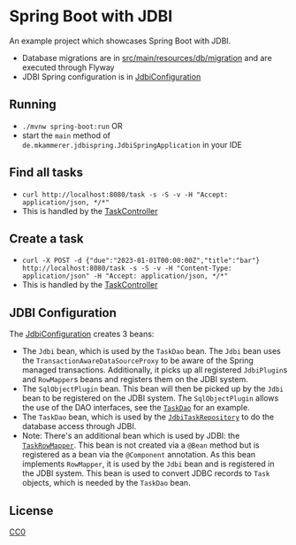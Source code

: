 # Spring Boot with JDBI

An example project which showcases Spring Boot with JDBI.

* Database migrations are in [src/main/resources/db/migration](src/main/resources/db/migration) and are executed through
  Flyway
* JDBI Spring configuration is
  in [JdbiConfiguration](src/main/java/de/mkammerer/jdbispring/database/JdbiConfiguration.java)

## Running

* `./mvnw spring-boot:run` OR
* start the `main` method of `de.mkammerer.jdbispring.JdbiSpringApplication` in your IDE

## Find all tasks

* `curl http://localhost:8080/task -s -S -v -H "Accept: application/json, */*"`
* This is handled by the [TaskController](src/main/java/de/mkammerer/jdbispring/rest/TaskController.java)

## Create a task

* `curl -X POST -d {"due":"2023-01-01T00:00:00Z","title":"bar"} http://localhost:8080/task -s -S -v -H "Content-Type: application/json" -H "Accept: application/json, */*"`
* This is handled by the [TaskController](src/main/java/de/mkammerer/jdbispring/rest/TaskController.java)

## JDBI Configuration

The [JdbiConfiguration](src/main/java/de/mkammerer/jdbispring/database/JdbiConfiguration.java) creates 3 beans:

* The `Jdbi` bean, which is used by the `TaskDao` bean. The `Jdbi` bean uses the `TransactionAwareDataSourceProxy` to
  be aware of the Spring managed transactions. Additionally, it picks up all registered `JdbiPlugin`s and `RowMapper`s
  beans and registers them on the JDBI system.
* The `SqlObjectPlugin` bean. This bean will then be picked up by the `Jdbi` bean to be registered on the JDBI system.
  The `SqlObjectPlugin` allows the use of the DAO interfaces, see
  the [`TaskDao`](src/main/java/de/mkammerer/jdbispring/database/TaskDao.java)
  for an example.
* The `TaskDao` bean, which is used by
  the [`JdbiTaskRepository`](src/main/java/de/mkammerer/jdbispring/database/JdbiTaskRepository.java)
  to do the database access through JDBI.
* Note: There's an additional bean which is used by JDBI:
  the [`TaskRowMapper`](src/main/java/de/mkammerer/jdbispring/database/TaskRowMapper.java).
  This bean is not created via a `@Bean` method but is registered as a bean via the `@Component` annotation. As this
  bean
  implements `RowMapper`, it is used by the `Jdbi` bean and is registered in the JDBI system. This bean is used to
  convert JDBC records to `Task` objects, which is needed by the `TaskDao` bean.

## License

[CC0](https://creativecommons.org/publicdomain/zero/1.0/deed.en)
